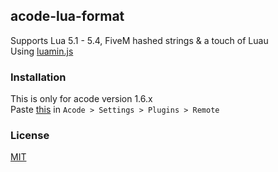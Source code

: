 ## acode-lua-format

Supports Lua 5.1 - 5.4, FiveM hashed strings & a touch of Luau\
Using [luamin.js](https://github.com/Herrtt/luamin.js)

### Installation

This is only for acode version 1.6.x\
Paste [this](https://raw.githubusercontent.com/Sohil876/acode-plugin-lua-format/v1.6.x/) in `Acode > Settings > Plugins > Remote`

### License

[MIT](https://choosealicense.com/licenses/mit/)
